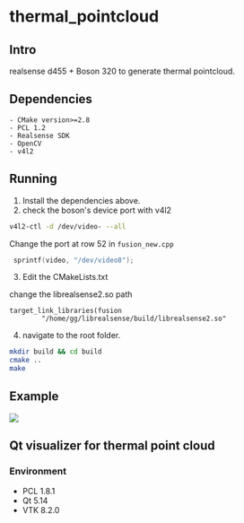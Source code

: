 # thermal_pointcloud

## Intro

realsense d455 + Boson 320 to generate thermal pointcloud.

## Dependencies

```
- CMake version>=2.8
- PCL 1.2
- Realsense SDK
- OpenCV
- v4l2
```
## Running

1. Install the dependencies above.
2. check the boson's device port with v4l2
```bash
v4l2-ctl -d /dev/video- --all
```
Change the port at row 52 in `fusion_new.cpp`
```c++
 sprintf(video, "/dev/video8");
```

3. Edit the CMakeLists.txt

change the librealsense2.so path
```
target_link_libraries(fusion
        "/home/gg/librealsense/build/librealsense2.so"
```

4. navigate to the root folder.

```bash
mkdir build && cd build
cmake ..
make
```
## Example
![](video/thermalpcd.gif)

## Qt visualizer for thermal point cloud
### Environment
- PCL 1.8.1
- Qt 5.14
- VTK 8.2.0
